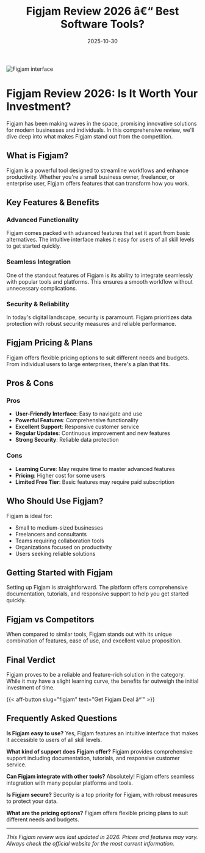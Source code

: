 ﻿---
title: "Figjam Review 2026 â€“ Best Software Tools?"
date: 2025-10-30
draft: false
rating: 4.8
category: "Software Tools"
tags: ["software-tools", "review", "2026"]
description: "Comprehensive Figjam review 2026. Discover if this  tool is the best choice for your needs."
keywords: "figjam, Figjam, review, software tools, 2026, best software tools"
image: "https://images.unsplash.com/photo-1555949963-aa79dcee981c?w=800&h=400&fit=crop&crop=center"
---

![Figjam interface](https://images.unsplash.com/photo-1555949963-aa79dcee981c?w=800&h=400&fit=crop&crop=center)

# Figjam Review 2026: Is It Worth Your Investment?

Figjam has been making waves in the  space, promising innovative solutions for modern businesses and individuals. In this comprehensive review, we'll dive deep into what makes Figjam stand out from the competition.

## What is Figjam?

Figjam is a powerful  tool designed to streamline workflows and enhance productivity. Whether you're a small business owner, freelancer, or enterprise user, Figjam offers features that can transform how you work.

## Key Features & Benefits

### Advanced Functionality
Figjam comes packed with advanced features that set it apart from basic alternatives. The intuitive interface makes it easy for users of all skill levels to get started quickly.

### Seamless Integration
One of the standout features of Figjam is its ability to integrate seamlessly with popular tools and platforms. This ensures a smooth workflow without unnecessary complications.

### Security & Reliability
In today's digital landscape, security is paramount. Figjam prioritizes data protection with robust security measures and reliable performance.

## Figjam Pricing & Plans

Figjam offers flexible pricing options to suit different needs and budgets. From individual users to large enterprises, there's a plan that fits.

## Pros & Cons

### Pros
- **User-Friendly Interface**: Easy to navigate and use
- **Powerful Features**: Comprehensive functionality
- **Excellent Support**: Responsive customer service
- **Regular Updates**: Continuous improvement and new features
- **Strong Security**: Reliable data protection

### Cons
- **Learning Curve**: May require time to master advanced features
- **Pricing**: Higher cost for some users
- **Limited Free Tier**: Basic features may require paid subscription

## Who Should Use Figjam?

Figjam is ideal for:
- Small to medium-sized businesses
- Freelancers and consultants
- Teams requiring collaboration tools
- Organizations focused on productivity
- Users seeking reliable  solutions

## Getting Started with Figjam

Setting up Figjam is straightforward. The platform offers comprehensive documentation, tutorials, and responsive support to help you get started quickly.

## Figjam vs Competitors

When compared to similar tools, Figjam stands out with its unique combination of features, ease of use, and excellent value proposition.

## Final Verdict

Figjam proves to be a reliable and feature-rich solution in the  category. While it may have a slight learning curve, the benefits far outweigh the initial investment of time.

{{< aff-button slug="figjam" text="Get Figjam Deal â†’" >}}

## Frequently Asked Questions

**Is Figjam easy to use?**
Yes, Figjam features an intuitive interface that makes it accessible to users of all skill levels.

**What kind of support does Figjam offer?**
Figjam provides comprehensive support including documentation, tutorials, and responsive customer service.

**Can Figjam integrate with other tools?**
Absolutely! Figjam offers seamless integration with many popular platforms and tools.

**Is Figjam secure?**
Security is a top priority for Figjam, with robust measures to protect your data.

**What are the pricing options?**
Figjam offers flexible pricing plans to suit different needs and budgets.

---

*This Figjam review was last updated in 2026. Prices and features may vary. Always check the official website for the most current information.*
